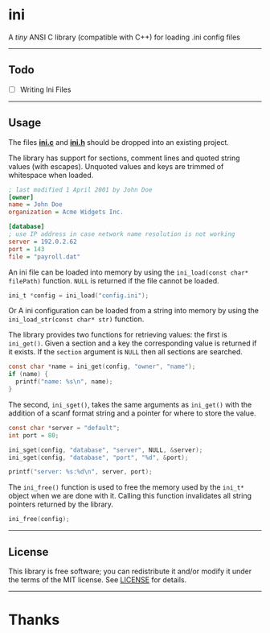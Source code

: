 # ini
A *tiny* ANSI C library (compatible with C++) for loading .ini config files

---
## Todo
- [ ] Writing Ini Files

---
## Usage
The files **[ini.c](src/ini.c)** and **[ini.h](src/ini.h)** should
be dropped into an existing project.

The library has support for sections, comment lines and quoted string values
(with escapes). Unquoted values and keys are trimmed of whitespace when loaded.

```ini
; last modified 1 April 2001 by John Doe
[owner]
name = John Doe
organization = Acme Widgets Inc.

[database]
; use IP address in case network name resolution is not working
server = 192.0.2.62     
port = 143
file = "payroll.dat"
```

An ini file can be loaded into memory by using the `ini_load(const char* filePath)` function.
`NULL` is returned if the file cannot be loaded.
```c
ini_t *config = ini_load("config.ini");
```
Or A ini configuration can be loaded from a string into memory by using the `ini_load_str(const char* str)` function.

The library provides two functions for retrieving values: the first is
`ini_get()`. Given a section and a key the corresponding value is returned if
it exists. If the `section` argument is `NULL` then all sections are searched.
```c
const char *name = ini_get(config, "owner", "name");
if (name) {
  printf("name: %s\n", name);
}
```

The second, `ini_sget()`, takes the same arguments as `ini_get()` with the
addition of a scanf format string and a pointer for where to store the value.
```c
const char *server = "default";
int port = 80;

ini_sget(config, "database", "server", NULL, &server);
ini_sget(config, "database", "port", "%d", &port);

printf("server: %s:%d\n", server, port);
```

The `ini_free()` function is used to free the memory used by the `ini_t*`
object when we are done with it. Calling this function invalidates all string
pointers returned by the library.
```c
ini_free(config);
```

---
## License
This library is free software; you can redistribute it and/or modify it under
the terms of the MIT license. See [LICENSE](LICENSE) for details.

---
# Thanks
